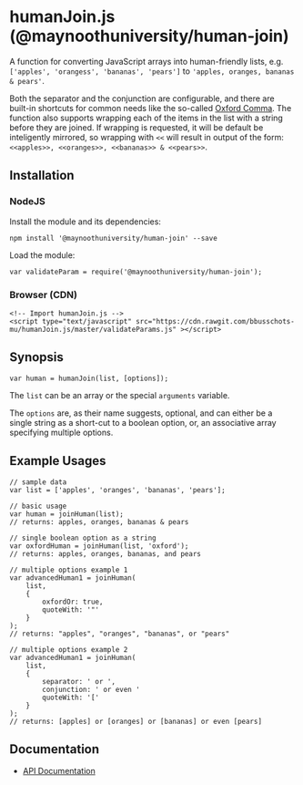 # humanJoin.js (@maynoothuniversity/human-join)

A function for converting JavaScript arrays into human-friendly lists, e.g.
`['apples', 'orangess', 'bananas', 'pears']` to
`'apples, oranges, bananas & pears'`.

Both the separator and the conjunction are configurable, and there are built-in
shortcuts for common needs like the so-called
[Oxford Comma](https://en.wikipedia.org/wiki/Serial_comma). The function also
supports wrapping each of the items in the list with a string before they are
joined. If wrapping is requested, it will be default be inteligently mirrored,
so wrapping with `<<` will result in output of the form:
`<<apples>>, <<oranges>>, <<bananas>> & <<pears>>`.

## Installation

### NodeJS

Install the module and its dependencies:

```
npm install '@maynoothuniversity/human-join' --save
```

Load the module:

```
var validateParam = require('@maynoothuniversity/human-join');
```

### Browser (CDN)

```
<!-- Import humanJoin.js -->
<script type="text/javascript" src="https://cdn.rawgit.com/bbusschots-mu/humanJoin.js/master/validateParams.js" ></script>
```

## Synopsis

```
var human = humanJoin(list, [options]);
```

The `list` can be an array or the special `arguments` variable.

The `options` are, as their name suggests, optional, and can either be a single
string as a short-cut to a boolean option, or, an associative array specifying
multiple options.

## Example Usages

```
// sample data
var list = ['apples', 'oranges', 'bananas', 'pears'];

// basic usage
var human = joinHuman(list);
// returns: apples, oranges, bananas & pears

// single boolean option as a string
var oxfordHuman = joinHuman(list, 'oxford');
// returns: apples, oranges, bananas, and pears

// multiple options example 1
var advancedHuman1 = joinHuman(
    list,
    {
        oxfordOr: true,
        quoteWith: '"'
    }
);
// returns: "apples", "oranges", "bananas", or "pears"

// multiple options example 2
var advancedHuman1 = joinHuman(
    list,
    {
        separator: ' or ',
        conjunction: ' or even '
        quoteWith: '['
    }
);
// returns: [apples] or [oranges] or [bananas] or even [pears]
```

## Documentation

* [API Documentation](https://bbusschots-mu.github.io/humanJoin.js/)